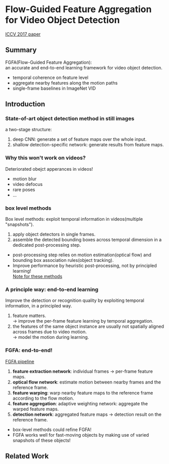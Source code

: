
# Flow-Guided Feature Aggregation for Video Object Detection

[ICCV 2017 paper](http://openaccess.thecvf.com/content_ICCV_2017/papers/Zhu_Flow-Guided_Feature_Aggregation_ICCV_2017_paper.pdf)

## Summary
FGFA(Flow-Guided Feature Aggregation):  
an accurate and end-to-end learning framework for video object detection.  
* temporal coherence on feature level
* aggregate nearby features along the motion paths
* single-frame baselines in ImageNet VID

## Introduction

### State-of-art object detection method in still images
a two-stage structure:  
1. deep CNN: generate a set of feature maps over the whole input.  
2. shallow detection-specific network: generate results from feature maps.  

### Why this won't work on videos?
Deteriorated obejct apperances in videos! 
* motion blur
* video defocus
* rare poses
* ...

### box level methods
Box level methods: exploit temporal information in videos(multiple "snapshots").
1. apply object detectors in single frames.  
2. assemble the detected bounding boxes across temporal dimension in a dedicated post-processing step.  
* post-processing step relies on motion estimation(optical flow) and bounding box association rules(object tracking).  
* Improve performance by heuristic post-processing, not by principled learning!  
[Note for these methods](https://github.com/lynl7130/DeepL_Baby/tree/master/Papers/Box_Level_Methods)

### A principle way: end-to-end learning
Improve the detection or recognition quality by exploiting temporal information, in a principled way.  
1. feature matters.  
-> improve the per-frame feature learning by temporal aggregation.  
2. the features of the same object instance are usually not spatially aligned across frames due to video motion.  
-> model the motion during learning.   

### FGFA: end-to-end!
[FGFA pipeline](http://openaccess.thecvf.com/content_ICCV_2017/papers/Zhu_Flow-Guided_Feature_Aggregation_ICCV_2017_paper.pdf#page=2)
1. **feature extraction network**: individual frames -> per-frame feature maps.  
2. **optical flow network**: estimate motion between nearby frames and the reference frame.  
3. **feature warping**: warp nearby feature maps to the reference frame according to the flow motion.  
4. **feature aggregation**: adaptive weighting network: aggregate the warped feature maps.  
5. **detection network**: aggregated feature maps -> detection result on the reference frame.  
  
* box-level methods could refine FGFA!
* FGFA works well for fast-moving objects by making use of varied snapshots of these objects!

## Related Work
